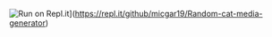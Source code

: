 ![Run on Repl.it](https://repl.it/badge/github/micgar19/Random-cat-media-generator)](https://repl.it/github/micgar19/Random-cat-media-generator)